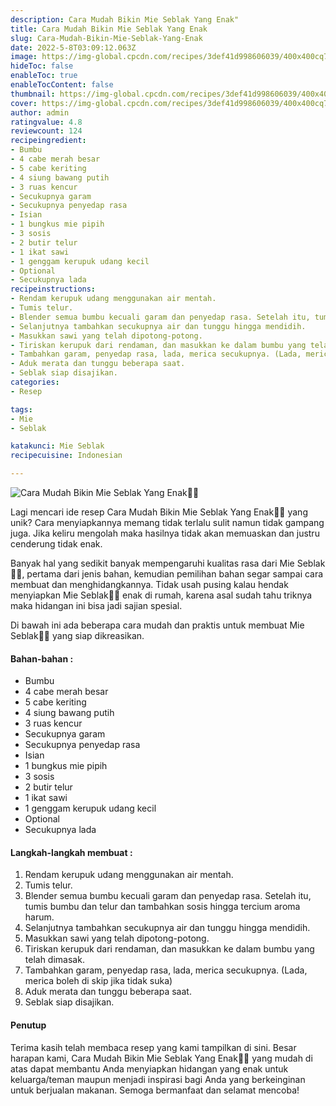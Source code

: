 ```yaml
---
description: Cara Mudah Bikin Mie Seblak Yang Enak"
title: Cara Mudah Bikin Mie Seblak Yang Enak
slug: Cara-Mudah-Bikin-Mie-Seblak-Yang-Enak
date: 2022-5-8T03:09:12.063Z
image: https://img-global.cpcdn.com/recipes/3def41d998606039/400x400cq70/photo.jpg
hideToc: false
enableToc: true
enableTocContent: false
thumbnail: https://img-global.cpcdn.com/recipes/3def41d998606039/400x400cq70/photo.jpg
cover: https://img-global.cpcdn.com/recipes/3def41d998606039/400x400cq70/photo.jpg
author: admin
ratingvalue: 4.8
reviewcount: 124
recipeingredient:
- Bumbu
- 4 cabe merah besar
- 5 cabe keriting
- 4 siung bawang putih
- 3 ruas kencur
- Secukupnya garam
- Secukupnya penyedap rasa
- Isian
- 1 bungkus mie pipih
- 3 sosis
- 2 butir telur
- 1 ikat sawi
- 1 genggam kerupuk udang kecil
- Optional
- Secukupnya lada
recipeinstructions:
- Rendam kerupuk udang menggunakan air mentah.
- Tumis telur.
- Blender semua bumbu kecuali garam dan penyedap rasa. Setelah itu, tumis bumbu dan telur dan tambahkan sosis hingga tercium aroma harum.
- Selanjutnya tambahkan secukupnya air dan tunggu hingga mendidih.
- Masukkan sawi yang telah dipotong-potong.
- Tiriskan kerupuk dari rendaman, dan masukkan ke dalam bumbu yang telah dimasak.
- Tambahkan garam, penyedap rasa, lada, merica secukupnya. (Lada, merica boleh di skip jika tidak suka)
- Aduk merata dan tunggu beberapa saat.
- Seblak siap disajikan.
categories:
- Resep

tags:
- Mie
- Seblak

katakunci: Mie Seblak
recipecuisine: Indonesian

---
```


![Cara Mudah Bikin Mie Seblak Yang Enak👩‍🍳](https://img-global.cpcdn.com/recipes/3def41d998606039/400x400cq70/photo.jpg)

Lagi mencari ide resep Cara Mudah Bikin Mie Seblak Yang Enak👩‍🍳 yang unik? Cara menyiapkannya memang tidak terlalu sulit namun tidak gampang juga. Jika keliru mengolah maka hasilnya tidak akan memuaskan dan justru cenderung tidak enak.

Banyak hal yang sedikit banyak mempengaruhi kualitas rasa dari Mie Seblak👩‍🍳, pertama dari jenis bahan, kemudian pemilihan bahan segar sampai cara membuat dan menghidangkannya. Tidak usah pusing kalau hendak menyiapkan Mie Seblak👩‍🍳 enak di rumah, karena asal sudah tahu triknya maka hidangan ini bisa jadi sajian spesial.

Di bawah ini ada beberapa cara mudah dan praktis untuk membuat Mie Seblak👩‍🍳 yang siap dikreasikan.

<!--inarticleads1-->

#### Bahan-bahan :

- Bumbu
- 4 cabe merah besar
- 5 cabe keriting
- 4 siung bawang putih
- 3 ruas kencur
- Secukupnya garam
- Secukupnya penyedap rasa
- Isian
- 1 bungkus mie pipih
- 3 sosis
- 2 butir telur
- 1 ikat sawi
- 1 genggam kerupuk udang kecil
- Optional
- Secukupnya lada

<!--inarticleads2-->

#### Langkah-langkah membuat :

1. Rendam kerupuk udang menggunakan air mentah.
1. Tumis telur.
1. Blender semua bumbu kecuali garam dan penyedap rasa. Setelah itu, tumis bumbu dan telur dan tambahkan sosis hingga tercium aroma harum.
1. Selanjutnya tambahkan secukupnya air dan tunggu hingga mendidih.
1. Masukkan sawi yang telah dipotong-potong.
1. Tiriskan kerupuk dari rendaman, dan masukkan ke dalam bumbu yang telah dimasak.
1. Tambahkan garam, penyedap rasa, lada, merica secukupnya. (Lada, merica boleh di skip jika tidak suka)
1. Aduk merata dan tunggu beberapa saat.
1. Seblak siap disajikan.

#### Penutup

Terima kasih telah membaca resep yang kami tampilkan di sini. Besar harapan kami, Cara Mudah Bikin Mie Seblak Yang Enak👩‍🍳 yang mudah di atas dapat membantu Anda menyiapkan hidangan yang enak untuk keluarga/teman maupun menjadi inspirasi bagi Anda yang berkeinginan untuk berjualan makanan. Semoga bermanfaat dan selamat mencoba!